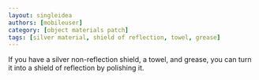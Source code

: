 ```yaml
---
layout: singleidea
authors: [mobileuser]
category: [object materials patch]
tags: [silver material, shield of reflection, towel, grease]
---
```

If you have a silver non-reflection shield, a towel, and grease, you can turn it into a shield of reflection by polishing it.
